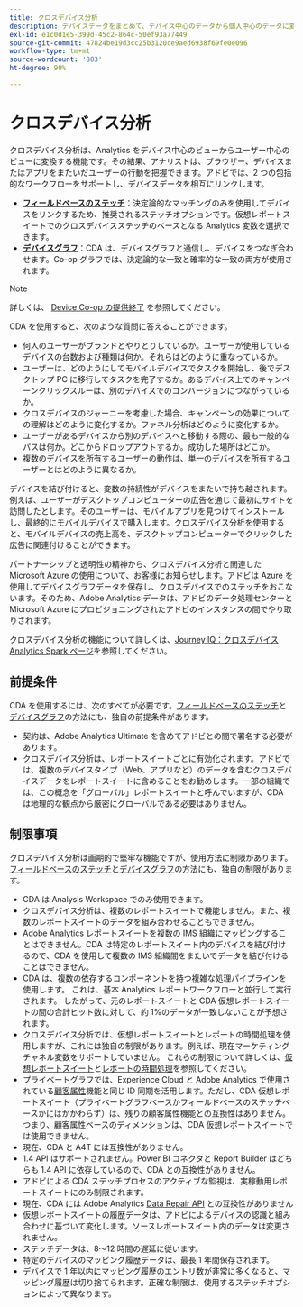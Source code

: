 ```yaml
---
title: クロスデバイス分析
description: デバイスデータをまとめて、デバイス中心のデータから個人中心のデータに変更します。
exl-id: e1c0d1e5-399d-45c2-864c-50ef93a77449
source-git-commit: 47824be19d3cc25b3120ce9aed6938f69fe0e096
workflow-type: tm+mt
source-wordcount: '883'
ht-degree: 90%

---
```


# クロスデバイス分析

クロスデバイス分析は、Analytics をデバイス中心のビューからユーザー中心のビューに変換する機能です。その結果、アナリストは、ブラウザー、デバイスまたはアプリをまたいだユーザーの行動を把握できます。アドビでは、2 つの包括的なワークフローをサポートし、デバイスデータを相互にリンクします。

* [**フィールドベースのステッチ**](field-based-stitching.md)：決定論的なマッチングのみを使用してデバイスをリンクするため、推奨されるステッチオプションです。仮想レポートスイートでのクロスデバイスステッチのベースとなる Analytics 変数を選択できます。
* [**デバイスグラフ**](device-graph.md)：CDA は、デバイスグラフと通信し、デバイスをつなぎ合わせます。Co-op グラフでは、決定論的な一致と確率的な一致の両方が使用されます。

>[!NOTE]
>
>詳しくは、 [Device Co-op の提供終了](https://experienceleague.adobe.com/docs/device-co-op/using/about/device-co-op-eol.html?lang=ja) を参照してください。

CDA を使用すると、次のような質問に答えることができます。

* 何人のユーザーがブランドとやりとりしているか。ユーザーが使用しているデバイスの台数および種類は何か。それらはどのように重なっているか。
* ユーザーは、どのようにしてモバイルデバイスでタスクを開始し、後でデスクトップ PC に移行してタスクを完了するか。あるデバイス上でのキャンペーンクリックスルーは、別のデバイスでのコンバージョンにつながっているか。
* クロスデバイスのジャーニーを考慮した場合、キャンペーンの効果についての理解はどのように変化するか。ファネル分析はどのように変化するか。
* ユーザーがあるデバイスから別のデバイスへと移動する際の、最も一般的なパスは何か。どこからドロップアウトするか。成功した場所はどこか。
* 複数のデバイスを所有するユーザーの動作は、単一のデバイスを所有するユーザーとはどのように異なるか。

デバイスを結び付けると、変数の持続性がデバイスをまたいで持ち越されます。例えば、ユーザーがデスクトップコンピューターの広告を通じて最初にサイトを訪問したとします。そのユーザーは、モバイルアプリを見つけてインストールし、最終的にモバイルデバイスで購入します。クロスデバイス分析を使用すると、モバイルデバイスの売上高を、デスクトップコンピューターでクリックした広告に関連付けることができます。

パートナーシップと透明性の精神から、クロスデバイス分析と関連した Microsoft Azure の使用について、お客様にお知らせします。アドビは Azure を使用してデバイスグラフデータを保存し、クロスデバイスでのステッチをおこないます。そのため、Adobe Analytics データは、アドビのデータ処理センターと Microsoft Azure にプロビジョニングされたアドビのインスタンスの間でやり取りされます。

クロスデバイス分析の機能について詳しくは、[Journey IQ：クロスデバイス Analytics Spark ページ](https://adobe.ly/aacda)を参照してください。

## 前提条件

CDA を使用するには、次のすべてが必要です。[フィールドベースのステッチ](field-based-stitching.md)と[デバイスグラフ](device-graph.md)の方法にも、独自の前提条件があります。

* 契約は、Adobe Analytics Ultimate を含めてアドビとの間で署名する必要があります。
* クロスデバイス分析は、レポートスイートごとに有効化されます。アドビでは、複数のデバイスタイプ（Web、アプリなど）のデータを含むクロスデバイスデータをレポートスイートに含めることをお勧めします。一部の組織では、この概念を「グローバル」レポートスイートと呼んでいますが、CDA は地理的な観点から厳密にグローバルである必要はありません。

## 制限事項

クロスデバイス分析は画期的で堅牢な機能ですが、使用方法に制限があります。[フィールドベースのステッチ](field-based-stitching.md)と[デバイスグラフ](device-graph.md)の方法にも、独自の制限があります。

* CDA は Analysis Workspace でのみ使用できます。
* クロスデバイス分析は、複数のレポートスイートで機能しません。また、複数のレポートスイートのデータを組み合わせることもできません。
* Adobe Analytics レポートスイートを複数の IMS 組織にマッピングすることはできません。CDA は特定のレポートスイート内のデバイスを結び付けるので、CDA を使用して複数の IMS 組織間をまたいでデータを結び付けることはできません。
* CDA は、複数の依存するコンポーネントを持つ複雑な処理パイプラインを使用します。 これは、基本 Analytics レポートワークフローと並行して実行されます。 したがって、元のレポートスイートと CDA 仮想レポートスイートの間の合計ヒット数に対して、約 1%のデータが一致しないことが予想されます。
* クロスデバイス分析では、仮想レポートスイートとレポートの時間処理を使用しますが、これには独自の制限があります。例えば、現在マーケティングチャネル変数をサポートしていません。 これらの制限について詳しくは、[仮想レポートスイート](https://experienceleague.adobe.com/docs/analytics/components/virtual-report-suites/vrs-about.html?lang=ja)と[レポートの時間処理](https://experienceleague.adobe.com/docs/analytics/components/virtual-report-suites/vrs-report-time-processing.html?lang=en#report-time-processing-limitations)を参照してください。
* プライベートグラフでは、Experience Cloud と Adobe Analytics で使用されている[顧客属性](https://experienceleague.adobe.com/docs/core-services/interface/services/customer-attributes/attributes.html?lang=ja)機能と同じ ID 同期を活用します。ただし、CDA 仮想レポートスイート（プライベートグラフベースかフィールドベースのステッチベースかにはかかわらず）は、残りの顧客属性機能との互換性はありません。つまり、顧客属性ベースのディメンションは、CDA 仮想レポートスイートでは使用できません。
* 現在、CDA と A4T には互換性がありません。
* 1.4 API はサポートされません。Power BI コネクタと Report Builder はどちらも 1.4 API に依存しているので、CDA との互換性がありません。
* アドビによる CDA ステッチプロセスのアクティブな監視は、実稼動用レポートスイートにのみ制限されます。
* 現在、CDA には Adobe Analytics [Data Repair API](https://www.adobe.io/apis/experiencecloud/analytics/docs.html#!AdobeDocs/analytics-2.0-apis/master/data-repair.md) との互換性がありません
* 仮想レポートスイートの履歴データは、アドビによるデバイスの認識と組み合わせに基づいて変化します。ソースレポートスイート内のデータは変更されません。
* ステッチデータは、8～12 時間の遅延に従います。
* 特定のデバイスのマッピング履歴データは、最長 1 年間保存されます。
* デバイスで 1 年以内にマッピング履歴のエントリ数が非常に多くなると、マッピング履歴は切り捨てられます。正確な制限は、使用するステッチオプションによって異なります。
